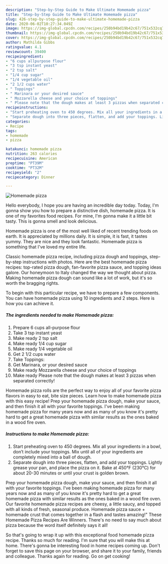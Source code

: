 ```yaml
---
description: "Step-by-Step Guide to Make Ultimate Homemade pizza"
title: "Step-by-Step Guide to Make Ultimate Homemade pizza"
slug: 426-step-by-step-guide-to-make-ultimate-homemade-pizza
date: 2020-06-02T10:27:34.049Z
image: https://img-global.cpcdn.com/recipes/250b94bd19b42c67/751x532cq70/homemade-pizza-recipe-main-photo.jpg
thumbnail: https://img-global.cpcdn.com/recipes/250b94bd19b42c67/751x532cq70/homemade-pizza-recipe-main-photo.jpg
cover: https://img-global.cpcdn.com/recipes/250b94bd19b42c67/751x532cq70/homemade-pizza-recipe-main-photo.jpg
author: Mathilda Gibbs
ratingvalue: 4.1
reviewcount: 39400
recipeingredient:
- "6 cups allpurpose flour"
- "3 tsp instant yeast"
- "2 tsp salt"
- "1/4 cup sugar"
- "1/4 vegetable oil"
- "2 1/2 cups water"
- " Toppings"
- " Marinara or your desired sauce"
- " Mozzarella cheese and your choice of toppings"
- " Please note that the dough makes at least 3 pizzas when separated correctly"
recipeinstructions:
- "Start preheating oven to 450 degrees. Mix all your ingredients in a bowl, don’t include your toppings. Mix until all of your ingredients are completely mixed into a ball of dough."
- "Separate dough into three pieces, flatten, and add your toppings. Lightly grease your pan, and place the pizza on it. Bake at 450°F (230°C) for about 20-30 minutes or until your crust is golden brown."
categories:
- Recipe
tags:
- homemade
- pizza

katakunci: homemade pizza 
nutrition: 263 calories
recipecuisine: American
preptime: "PT39M"
cooktime: "PT32M"
recipeyield: "2"
recipecategory: Dinner

---
```



![Homemade pizza](https://img-global.cpcdn.com/recipes/250b94bd19b42c67/751x532cq70/homemade-pizza-recipe-main-photo.jpg)

Hello everybody, I hope you are having an incredible day today. Today, I'm gonna show you how to prepare a distinctive dish, homemade pizza. It is one of my favorites food recipes. For mine, I'm gonna make it a little bit tasty. This is gonna smell and look delicious.

Homemade pizza is one of the most well liked of recent trending foods on earth. It is appreciated by millions daily. It is simple, it is fast, it tastes yummy. They are nice and they look fantastic. Homemade pizza is something that I've loved my entire life.

Classic homemade pizza recipe, including pizza dough and toppings, step-by-step instructions with photos. Here are the best homemade pizza recipes: top-rated pizza dough, fan-favorite pizza sauce, and topping ideas galore. Our honeymoon to Italy changed the way we thought about pizza. Making homemade pizza dough can sound like a lot of work, but it&#39;s so worth the bragging rights.


To begin with this particular recipe, we have to prepare a few components. You can have homemade pizza using 10 ingredients and 2 steps. Here is how you can achieve it.

<!--inarticleads1-->

##### The ingredients needed to make Homemade pizza:

1. Prepare 6 cups all-purpose flour
1. Take 3 tsp instant yeast
1. Make ready 2 tsp salt
1. Make ready 1/4 cup sugar
1. Make ready 1/4 vegetable oil
1. Get 2 1/2 cups water
1. Take  Toppings:
1. Get  Marinara, or your desired sauce
1. Make ready  Mozzarella cheese and your choice of toppings
1. Make ready  Please note that the dough makes at least 3 pizzas when separated correctly!


Homemade pizza rolls are the perfect way to enjoy all of your favorite pizza flavors in easy to eat, bite size pieces. Learn how to make homemade pizza with this easy recipe! Prep your homemade pizza dough, make your sauce, and then finish it all with your favorite toppings. I&#39;ve been making homemade pizza for many years now and as many of you know it&#39;s pretty hard to get a great homemade pizza with similar results as the ones baked in a wood fire oven. 

<!--inarticleads2-->

##### Instructions to make Homemade pizza:

1. Start preheating oven to 450 degrees. Mix all your ingredients in a bowl, don’t include your toppings. Mix until all of your ingredients are completely mixed into a ball of dough.
1. Separate dough into three pieces, flatten, and add your toppings. Lightly grease your pan, and place the pizza on it. Bake at 450°F (230°C) for about 20-30 minutes or until your crust is golden brown.


Prep your homemade pizza dough, make your sauce, and then finish it all with your favorite toppings. I&#39;ve been making homemade pizza for many years now and as many of you know it&#39;s pretty hard to get a great homemade pizza with similar results as the ones baked in a wood fire oven. Our favorite homemade pizza recipes are cheesy, a little saucy, and topped with all kinds of fresh, seasonal produce. Homemade pizza sauce + homemade crust that comes together in a flash and tastes amazing!&#34; These Homemade Pizza Recipes Are Winners. There&#39;s no need to say much about pizza because the word itself definitely says it all! 

So that's going to wrap it up with this exceptional food homemade pizza recipe. Thanks so much for reading. I'm sure that you will make this at home. There's gonna be interesting food in home recipes coming up. Don't forget to save this page on your browser, and share it to your family, friends and colleague. Thanks again for reading. Go on get cooking!
